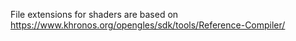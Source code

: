 File extensions for shaders are based on https://www.khronos.org/opengles/sdk/tools/Reference-Compiler/
